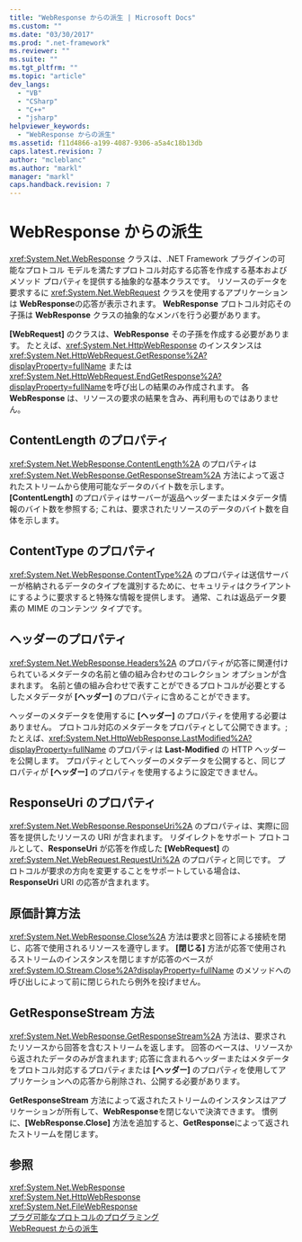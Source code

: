 ```yaml
---
title: "WebResponse からの派生 | Microsoft Docs"
ms.custom: ""
ms.date: "03/30/2017"
ms.prod: ".net-framework"
ms.reviewer: ""
ms.suite: ""
ms.tgt_pltfrm: ""
ms.topic: "article"
dev_langs: 
  - "VB"
  - "CSharp"
  - "C++"
  - "jsharp"
helpviewer_keywords: 
  - "WebResponse からの派生"
ms.assetid: f11d4866-a199-4087-9306-a5a4c18b13db
caps.latest.revision: 7
author: "mcleblanc"
ms.author: "markl"
manager: "markl"
caps.handback.revision: 7
---
```

# WebResponse からの派生
<xref:System.Net.WebResponse> クラスは、.NET Framework プラグインの可能なプロトコル モデルを満たすプロトコル対応する応答を作成する基本およびメソッド プロパティを提供する抽象的な基本クラスです。  リソースのデータを要求するに <xref:System.Net.WebRequest> クラスを使用するアプリケーションは **WebResponse**の応答が表示されます。  **WebResponse** プロトコル対応その子孫は **WebResponse** クラスの抽象的なメンバを行う必要があります。  
  
 **\[WebRequest\]** のクラスは、**WebResponse** その子孫を作成する必要があります。  たとえば、<xref:System.Net.HttpWebResponse> のインスタンスは <xref:System.Net.HttpWebRequest.GetResponse%2A?displayProperty=fullName> または <xref:System.Net.HttpWebRequest.EndGetResponse%2A?displayProperty=fullName>を呼び出しの結果のみ作成されます。  各 **WebResponse** は、リソースの要求の結果を含み、再利用ものではありません。  
  
## ContentLength のプロパティ  
 <xref:System.Net.WebResponse.ContentLength%2A> のプロパティは <xref:System.Net.WebResponse.GetResponseStream%2A> 方法によって返されたストリームから使用可能なデータのバイト数を示します。  **\[ContentLength\]** のプロパティはサーバーが返品ヘッダーまたはメタデータ情報のバイト数を参照する; これは、要求されたリソースのデータのバイト数を自体を示します。  
  
## ContentType のプロパティ  
 <xref:System.Net.WebResponse.ContentType%2A> のプロパティは送信サーバーが格納されるデータのタイプを識別するために、セキュリティはクライアントにするように要求すると特殊な情報を提供します。  通常、これは返品データ要素の MIME のコンテンツ タイプです。  
  
## ヘッダーのプロパティ  
 <xref:System.Net.WebResponse.Headers%2A> のプロパティが応答に関連付けられているメタデータの名前と値の組み合わせのコレクション オプションが含まれます。  名前と値の組み合わせで表すことができるプロトコルが必要とするしたメタデータが **\[ヘッダー\]** のプロパティに含めることができます。  
  
 ヘッダーのメタデータを使用するに **\[ヘッダー\]** のプロパティを使用する必要はありません。  プロトコル対応のメタデータをプロパティとして公開できます。; たとえば、<xref:System.Net.HttpWebResponse.LastModified%2A?displayProperty=fullName> のプロパティは **Last\-Modified** の HTTP ヘッダーを公開します。  プロパティとしてヘッダーのメタデータを公開すると、同じプロパティが **\[ヘッダー\]** のプロパティを使用するように設定できません。  
  
## ResponseUri のプロパティ  
 <xref:System.Net.WebResponse.ResponseUri%2A> のプロパティは、実際に回答を提供したリソースの URI が含まれます。  リダイレクトをサポート プロトコルとして、**ResponseUri** が応答を作成した **\[WebRequest\]** の <xref:System.Net.WebRequest.RequestUri%2A> のプロパティと同じです。  プロトコルが要求の方向を変更することをサポートしている場合は、**ResponseUri** URI の応答が含まれます。  
  
## 原価計算方法  
 <xref:System.Net.WebResponse.Close%2A> 方法は要求と回答による接続を閉じ、応答で使用されるリソースを遵守します。  **\[閉じる\]** 方法が応答で使用されるストリームのインスタンスを閉じますが応答のベースが <xref:System.IO.Stream.Close%2A?displayProperty=fullName> のメソッドへの呼び出しによって前に閉じられたら例外を投げません。  
  
## GetResponseStream 方法  
 <xref:System.Net.WebResponse.GetResponseStream%2A> 方法は、要求されたリソースから回答を含むストリームを返します。  回答のベースは、リソースから返されたデータのみが含まれます; 応答に含まれるヘッダーまたはメタデータをプロトコル対応するプロパティまたは **\[ヘッダー\]** のプロパティを使用してアプリケーションへの応答から削除され、公開する必要があります。  
  
 **GetResponseStream** 方法によって返されたストリームのインスタンスはアプリケーションが所有して、**WebResponse**を閉じないで決済できます。  慣例に、**\[WebResponse.Close\]** 方法を追加すると、**GetResponse**によって返されたストリームを閉じます。  
  
## 参照  
 <xref:System.Net.WebResponse>   
 <xref:System.Net.HttpWebResponse>   
 <xref:System.Net.FileWebResponse>   
 [プラグ可能なプロトコルのプログラミング](../../../docs/framework/network-programming/programming-pluggable-protocols.md)   
 [WebRequest からの派生](../../../docs/framework/network-programming/deriving-from-webrequest.md)